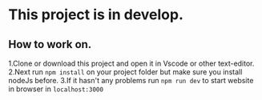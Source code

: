 # This project is in develop.

## How to work on.
1.Clone or download this project and open it in Vscode or other text-editor.
2.Next run ``` npm install ``` on your project folder but make sure you install nodeJs before.
3.If it hasn't any problems run ``` npm run dev ``` to start website in browser in ``` localhost:3000 ```
